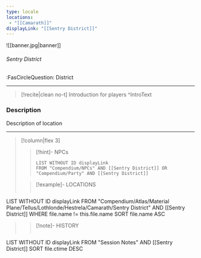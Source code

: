 ```yaml
---
type: locale
locations:
 - "[[Camarath]]"
displayLink: "[[Sentry District]]"
---
```


![[banner.jpg|banner]]
###### Sentry District
<span class="sub2">:FasCircleQuestion: District</span>

---

> [!recite|clean no-t]
>	Introduction for players
>^IntroText

### Description
Description of location

---

> [!column|flex 3]
>> [!hint]-  NPCs
>>```dataview
>>LIST WITHOUT ID displayLink
>>FROM "Compendium/NPCs" AND [[Sentry District]] OR "Compendium/Party" AND [[Sentry District]] 
> 
>> [!example]- LOCATIONS
>>```dataview
LIST WITHOUT ID displayLink
FROM "Compendium/Atlas/Material Plane/Tellus/Lothlonde/Hestrela/Camarath/Sentry District" AND [[Sentry District]]
WHERE file.name != this.file.name
SORT file.name ASC
>
>> [!note]- HISTORY
>>```dataview
LIST WITHOUT ID displayLink
FROM "Session Notes" AND [[Sentry District]]
SORT file.ctime DESC